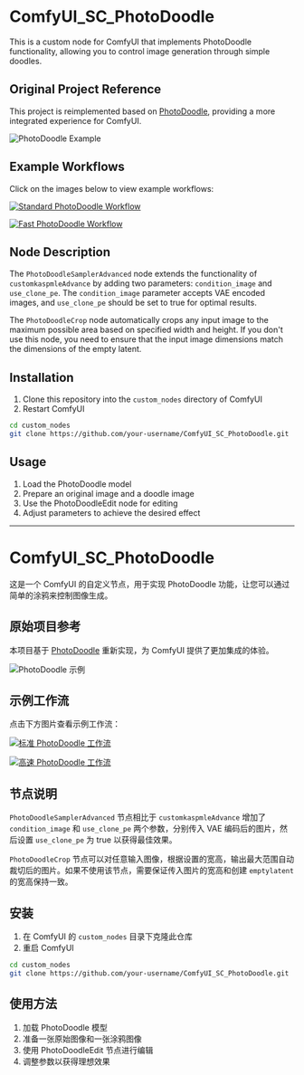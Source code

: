 # ComfyUI_SC_PhotoDoodle

This is a custom node for ComfyUI that implements PhotoDoodle functionality, allowing you to control image generation through simple doodles.

## Original Project Reference

This project is reimplemented based on [PhotoDoodle](https://github.com/vpdonato/PhotoDoodle), providing a more integrated experience for ComfyUI.

![PhotoDoodle Example](https://raw.githubusercontent.com/vpdonato/PhotoDoodle/main/examples/example.jpg)

## Example Workflows

Click on the images below to view example workflows:

[![Standard PhotoDoodle Workflow](https://path.to/photodoodle_workflow_preview.jpg)](example_workflows/photodoodlev1.json)

[![Fast PhotoDoodle Workflow](https://path.to/photodoodle_speed_workflow_preview.jpg)](example_workflows/photodoodle_speedv1.json)

## Node Description

The `PhotoDoodleSamplerAdvanced` node extends the functionality of `customkaspmleAdvance` by adding two parameters: `condition_image` and `use_clone_pe`. The `condition_image` parameter accepts VAE encoded images, and `use_clone_pe` should be set to true for optimal results.

The `PhotoDoodleCrop` node automatically crops any input image to the maximum possible area based on specified width and height. If you don't use this node, you need to ensure that the input image dimensions match the dimensions of the empty latent.

## Installation

1. Clone this repository into the `custom_nodes` directory of ComfyUI
2. Restart ComfyUI

```bash
cd custom_nodes
git clone https://github.com/your-username/ComfyUI_SC_PhotoDoodle.git
```

## Usage

1. Load the PhotoDoodle model
2. Prepare an original image and a doodle image
3. Use the PhotoDoodleEdit node for editing
4. Adjust parameters to achieve the desired effect

---

# ComfyUI_SC_PhotoDoodle

这是一个 ComfyUI 的自定义节点，用于实现 PhotoDoodle 功能，让您可以通过简单的涂鸦来控制图像生成。

## 原始项目参考

本项目基于 [PhotoDoodle](https://github.com/vpdonato/PhotoDoodle) 重新实现，为 ComfyUI 提供了更加集成的体验。

![PhotoDoodle 示例](https://raw.githubusercontent.com/vpdonato/PhotoDoodle/main/examples/example.jpg)

## 示例工作流

点击下方图片查看示例工作流：

[![标准 PhotoDoodle 工作流](https://path.to/photodoodle_workflow_preview.jpg)](example_workflows/photodoodlev1.json)

[![高速 PhotoDoodle 工作流](https://path.to/photodoodle_speed_workflow_preview.jpg)](example_workflows/photodoodle_speedv1.json)

## 节点说明

`PhotoDoodleSamplerAdvanced` 节点相比于 `customkaspmleAdvance` 增加了 `condition_image` 和 `use_clone_pe` 两个参数，分别传入 VAE 编码后的图片，然后设置 `use_clone_pe` 为 true 以获得最佳效果。

`PhotoDoodleCrop` 节点可以对任意输入图像，根据设置的宽高，输出最大范围自动裁切后的图片。如果不使用该节点，需要保证传入图片的宽高和创建 `emptylatent` 的宽高保持一致。

## 安装

1. 在 ComfyUI 的 `custom_nodes` 目录下克隆此仓库
2. 重启 ComfyUI

```bash
cd custom_nodes
git clone https://github.com/your-username/ComfyUI_SC_PhotoDoodle.git
```

## 使用方法

1. 加载 PhotoDoodle 模型
2. 准备一张原始图像和一张涂鸦图像
3. 使用 PhotoDoodleEdit 节点进行编辑
4. 调整参数以获得理想效果
